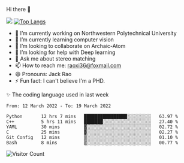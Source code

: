 Hi there 👋

![](https://github-readme-stats.vercel.app/api?username=Raohaocheng)
[![Top Langs](https://github-readme-stats.vercel.app/api/top-langs/?username=Raohaocheng&layout=compact)](https://github.com/anuraghazra/github-readme-stats)

- 🔭 I’m currently working on Northwestern Polytechnical University
- 🌱 I’m currently learning computer vision
- 👯 I’m looking to collaborate on Archaic-Atom
- 🤔 I’m looking for help with Deep learning
- 💬 Ask me about stereo matching
- 📫 How to reach me: raoxi36@foxmail.com
- 😄 Pronouns: Jack Rao
- ⚡ Fun fact: I can't believe I'm a PHD.

✨ The coding language used in last week
<!--START_SECTION:waka-->

```text
From: 12 March 2022 - To: 19 March 2022

Python       12 hrs 7 mins   ████████████████░░░░░░░░░   63.97 %
C++          5 hrs 11 mins   ███████░░░░░░░░░░░░░░░░░░   27.40 %
YAML         30 mins         ▓░░░░░░░░░░░░░░░░░░░░░░░░   02.72 %
C            25 mins         ▓░░░░░░░░░░░░░░░░░░░░░░░░   02.27 %
Git Config   12 mins         ▒░░░░░░░░░░░░░░░░░░░░░░░░   01.10 %
Bash         8 mins          ▒░░░░░░░░░░░░░░░░░░░░░░░░   00.77 %
```

<!--END_SECTION:waka-->

![Visitor Count](https://profile-counter.glitch.me/Raohaocheng/count.svg)
